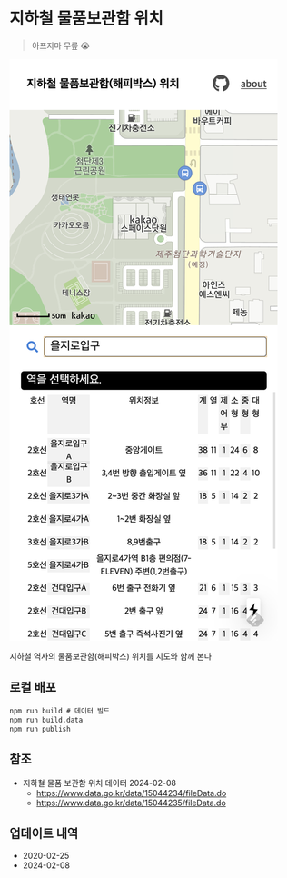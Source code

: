 # 지하철 물품보관함 위치

> 아프지마 무릎 😭

![](public/screenshot.png)

지하철 역사의 물품보관함(해피박스) 위치를 지도와 함께 본다

## 로컬 배포
```shell script
npm run build # 데이터 빌드
npm run build.data
npm run publish
```

## 참조
- 지하철 물품 보관함 위치 데이터 2024-02-08
  - https://www.data.go.kr/data/15044234/fileData.do
  - https://www.data.go.kr/data/15044235/fileData.do

## 업데이트 내역
- 2020-02-25
- 2024-02-08